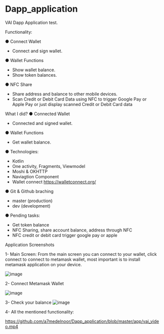 # Dapp_application

VAI Dapp Application test.

Functionality:

● Connect Wallet
- Connect and sign wallet.

● Wallet Functions
- Show wallet balance.
- Show token balances.

● NFC Share
- Share address and balance to other mobile devices.
- Scan Credit or Debit Card Data using NFC to trigger Google Pay or Apple 
Pay or just display scanned Credit or Debit Card data


What I did?
● Connected Wallet
- Connected and signed wallet.

● Wallet Functions
- Get wallet balance.

● Technologies: 
- Kotlin
- One activity, Fragments, Viewmodel  
- Moshi & OKHTTP
- Naviagtion  Component 
- Wallet connect https://walletconnect.org/


● Git & Github braching
 - master (production)
 - dev  (development)

● Pending tasks: 
- Get token balance
- NFC Sharing, share account balance, address through NFC
- NFC credit or debit card trigger google pay or apple 




Application Screenshots

1- Main Screen:
From the main screen you can connect to your wallet, click connect to connect to metamask wallet, most important is to install metamask application on your device.

![image](https://user-images.githubusercontent.com/18484942/222953249-ef9b3cb5-db65-40d3-b7b7-05c077bd5393.png)


2- Connect Metamask Wallet

![image](https://user-images.githubusercontent.com/18484942/222953274-219ffe00-da11-49b8-aab3-f78536f7bef1.png)


3- Check your balance
![image](https://user-images.githubusercontent.com/18484942/222953289-f7ef4fba-ed3c-4a1d-8840-2d0bff1de3ab.png)



4- All the mentioned functionality: 

https://github.com/a7medelnoor/Dapp_application/blob/master/app/vai_video.mp4
